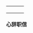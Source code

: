 |      |      |      |
| ---- | ---- | ---- |
|      |      |      |
|      |      |      |
|      |      |      |

#### 心辞职信
